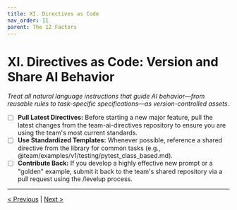 ```yaml
---
title: XI. Directives as Code
nav_order: 11
parent: The 12 Factors
---
```

# XI. Directives as Code: Version and Share AI Behavior

*Treat all natural language instructions that guide AI behavior—from reusable rules to task-specific specifications—as version-controlled assets.*

- [ ] **Pull Latest Directives:** Before starting a new major feature, pull the latest changes from the team-ai-directives repository to ensure you are using the team's most current standards.
- [ ] **Use Standardized Templates:** Whenever possible, reference a shared directive from the library for common tasks (e.g., @team/examples/v1/testing/pytest_class_based.md).
- [ ] **Contribute Back:** If you develop a highly effective new prompt or a "golden" example, submit it back to the team's shared repository via a pull request using the /levelup process.

---
[< Previous](strategic-tooling.md) | [Next >](team-capability.md)
